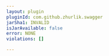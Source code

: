 ```yaml
---
layout: plugin
pluginId: com.github.zhurlik.swagger
jarSha1: INVALID
isJarAvailable: false
error: NONE
violations: []

---
```


